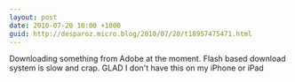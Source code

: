 ```yaml
---
layout: post
date: 2010-07-20 10:00 +1000
guid: http://desparoz.micro.blog/2010/07/20/t18957475471.html
---
```

Downloading something from Adobe at the moment. Flash based download system is slow and crap. GLAD I don't have this on my iPhone or iPad
